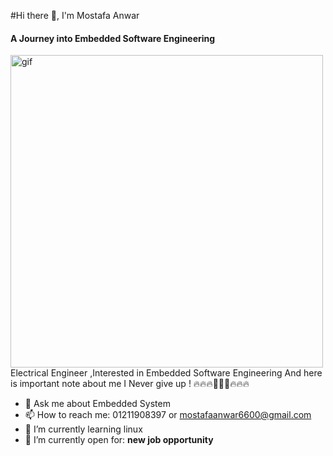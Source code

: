#Hi there 👋, I'm Mostafa Anwar
#### A Journey into Embedded Software Engineering
<img src ="https://vivekvivian.files.wordpress.com/2020/05/blog_post_js.gif" width="500px" alt="gif"/>
Electrical Engineer ,Interested in Embedded Software Engineering
           And here is important note about me
                  I Never give up !
                 🔥🔥🔥🚀🚀🚀🔥🔥🔥

- 💬 Ask me about Embedded System 
- 📫 How to reach me: 01211908397 or mostafaanwar6600@gmail.com
- 🌱 I’m currently learning linux
- 🤔 I’m currently open for: **new job opportunity**

